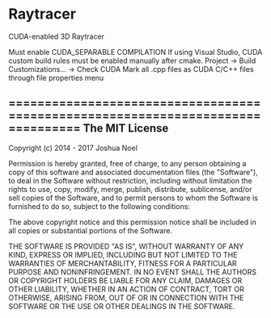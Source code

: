 # Raytracer
CUDA-enabled 3D Raytracer

Must enable CUDA_SEPARABLE COMPILATION
If using Visual Studio, CUDA custom build rules must be enabled manually after cmake.
	Project -> Build Customizations... -> Check CUDA
	Mark all .cpp files as CUDA C/C++ files through file properties menu

================================================================================
The MIT License
--------------------------------------------------------------------------------
Copyright (c) 2014 - 2017 Joshua Noel

Permission is hereby granted, free of charge, to any person obtaining a copy
of this software and associated documentation files (the "Software"), to deal
in the Software without restriction, including without limitation the rights
to use, copy, modify, merge, publish, distribute, sublicense, and/or sell
copies of the Software, and to permit persons to whom the Software is
furnished to do so, subject to the following conditions:

The above copyright notice and this permission notice shall be included in
all copies or substantial portions of the Software.

THE SOFTWARE IS PROVIDED "AS IS", WITHOUT WARRANTY OF ANY KIND, EXPRESS OR
IMPLIED, INCLUDING BUT NOT LIMITED TO THE WARRANTIES OF MERCHANTABILITY,
FITNESS FOR A PARTICULAR PURPOSE AND NONINFRINGEMENT. IN NO EVENT SHALL THE
AUTHORS OR COPYRIGHT HOLDERS BE LIABLE FOR ANY CLAIM, DAMAGES OR OTHER
LIABILITY, WHETHER IN AN ACTION OF CONTRACT, TORT OR OTHERWISE, ARISING FROM,
OUT OF OR IN CONNECTION WITH THE SOFTWARE OR THE USE OR OTHER DEALINGS IN
THE SOFTWARE.
